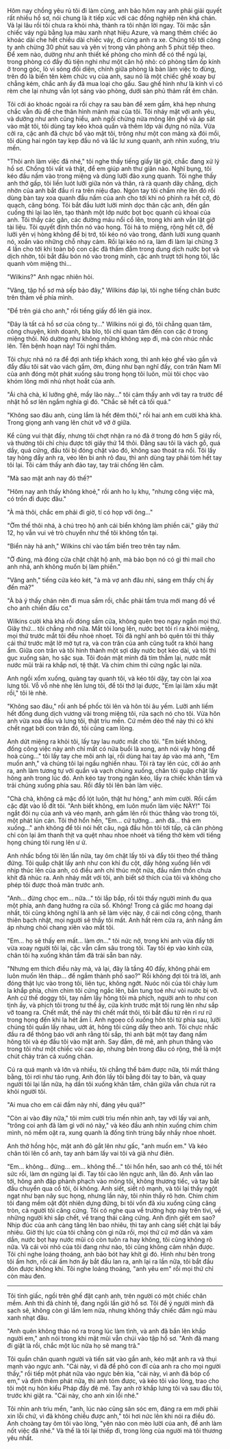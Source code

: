 Hôm nay chồng yêu rủ tôi đi làm cùng, anh bảo hôm nay anh phải giải quyết rất nhiều hồ sơ, nói chung là ít tiếp xúc với các đồng nghiệp nên khá chán. Vả lại lâu rồi tôi chưa ra khỏi nhà, thành ra tôi nhận lời ngay. Tôi mặc sẵn chiếc váy ngủ bằng lụa màu xanh nhạt hiệu Azure, và mang thêm chiếc áo khoác dài che hết chiều dài chiếc váy, đi cùng anh ra xe. Chúng tôi tới công ty anh chừng 30 phút sau và yên vị trong văn phòng anh 5 phút tiếp theo. Để xem nào, dường như anh thiết kế phòng cho mình để có thể ngủ lại, trong phòng có đầy đủ tiện nghi như một căn hộ nhỏ: có phòng tắm ốp kính ở trong góc, lò vi sóng đối diện, chính giữa phòng là bàn làm việc to đùng, trên đó là biển tên kèm chức vụ của anh, sau nó là một chiếc ghế xoay bự chẳng kém, chắc anh ấy đã mua loại cho gấu. Sau ghế hình như là kính vì có rèm che lại nhưng vẫn lọt sáng vào phòng, dưới sàn phủ thảm rất êm chân.

Tôi cởi áo khoác ngoài ra rồi chạy ra sau bàn để xem gầm, khá hẹp nhưng chắc vẫn đủ để che thân hình mảnh mai của tôi. Tôi nháy mặt với anh yêu, và dường như anh cũng hiểu, anh ngồi chừng nửa mông lên ghế và áp sát vào mặt tôi, tôi dùng tay kéo khoá quần và thêm lớp vải đựng nó nữa. Vừa cởi ra, cặc anh đã chực bổ vào mặt tôi, trông như một con mãng xà đói mồi, tôi dùng hai ngón tay kẹp đầu nó và lắc lư xung quanh, anh nhìn xuống, trìu mến. 

"Thôi anh làm việc đã nhé," tôi nghe thấy tiếng giấy lật giở, chắc đang xử lý hồ sơ. Chồng tôi vất vả thật, để em giúp anh thư giãn nào. Nghĩ bụng, tôi kéo đầu nấm vào trong miệng và dùng lưỡi đảo xung quanh. Tôi nghe thấy anh thở gấp, tôi liền luót lưỡi giữa nón và thân, rà rà quanh dây chằng, dịch nhờn của anh bắt đầu rỉ ra trên niệu đạo. Ngón tay tôi chấm nhẹ lên đó rồi dùng bàn tay xoa quanh đầu nấm của anh cho tới khi nó phình ra hết cỡ, đỏ quạch, căng bóng. Tôi bắt đầu lướt lưỡi mình dọc thân cặc anh, đến gần cuống thì lại lao lên, tạo thành một lớp nước bọt bọc quanh củ khoai của anh. Tôi thấy các gân, các đường máu nổi cồ lên, trong khi anh vẫn lật giở tài liệu. Tôi quyết định thồn nó vào họng. Tôi há to miệng, rộng hết cỡ, để lưỡi yên vị hòng không để bị trớ, tôi kéo nó vào trong, đánh lưỡi xung quanh nó, xoắn vào những chỗ nhạy cảm. Rồi lại kéo nó ra, làm đi làm lại chừng 3 4 lần cho tới khi toàn bộ con cặc đã thấm đẫm trong dung dịch nước bọt và dịch nhờn, tôi bắt đầu bón nó vào trong mình, cặc anh trượt tới họng tôi, lắc quanh vòm miệng thì...

"Wilkins?" Anh ngạc nhiên hỏi.

"Vâng, tập hồ sơ mà sếp bảo đây," Wilkins đáp lại, tôi nghe tiếng chân bước trên thảm về phía mình.

"Để trên giá cho anh," rồi tiếng giấy đổ lên giá inox.

"Đây là tất cả hồ sơ của công ty..." Wilkins nói gì đó, tôi chẳng quan tâm, công chuyện, kinh doanh, bla blo, tôi chỉ quan tâm đến con cặc ở trong miệng thôi. Nó dường như không những không xẹp đi, mà còn nhúc nhắc lên. Tên bệnh hoạn này! Tôi nghĩ thầm.

Tôi chực nhả nó ra để đợi anh tiếp khách xong, thì anh kéo ghế vào gần và đẩy đầu tôi sát vào vách gầm, ờm, đúng như bạn nghĩ đấy, con trăn Nam Mĩ của anh đóng một phát xuống sâu trong họng tôi luôn, mũi tôi chọc vào khóm lông mới nhú nhọt hoắt của anh.

"Ái chà chà, kĩ lưỡng ghê, mấy lão này..." tôi cảm thấy anh với tay ra trước để nhặt hồ sơ lên ngắm nghía gì đó. "Chắc sẽ hết cả tối quá."

"Không sao đâu anh, cùng lắm là hết đêm thôi," rồi hai anh em cười khà khà. Trong giọng anh vang lên chút vỡ vỡ ở giữa.

Kể cũng vui thật đấy, nhưng tôi chợt nhận ra nó đã ở trong đó hơn 5 giây rồi, và thường tôi chỉ chịu được tới giây thứ 14 thôi. Đằng sau tôi là vách gỗ, quá dầy, quá cứng, đầu tôi bị đóng chặt vào đó, không sao thoát ra nổi. Tôi lấy tay hòng đẩy anh ra, véo lên bi anh rõ đau, thì anh dùng tay phải tóm hết tay tôi lại. Tôi cảm thấy anh đảo tay, tay trái chống lên cằm.

"Mà sao mặt anh nay đỏ thế?"

"Hôm nay anh thấy không khoẻ," rồi anh ho lụ khụ, "nhưng công việc mà, có trốn đi được đâu."

"À mà thôi, chắc em phải đi giờ, tí có họp với ông..."

"Ờm thế thôi nhá, à chú treo hộ anh cái biển không làm phiền cái," giây thứ 12, họ vẫn vui vẻ trò chuyển như thể tôi không tồn tại.

"Biển này hả anh," Wilkins chỉ vào tấm biển treo trên tay nắm.

"Ờ đúng, mà đóng cửa chặt chặt hộ anh, mà bảo bọn nó có gì thì mail cho anh nhá, anh không muốn bị làm phiền."

"Vâng anh," tiếng cửa kéo két, "à mà vợ anh đâu nhỉ, sáng em thấy chị ấy đến mà?"

"À bà ý thấy chán nên đi mua sắm rồi, chắc phải tầm trưa mới mang đồ về cho anh chiến đấu cơ."

Wilkins cười khà khà rồi đóng sầm cửa, không quên treo ngay ngắn mọi thứ. Giây thứ... tôi chẳng nhớ nữa. Mắt tôi long lên, nước bọt tôi rỉ ra khỏi miệng, mọi thứ trước mắt tôi đều nhoè nhoẹt. Tôi đã nghĩ anh bỏ quên tôi thì thấy cái thứ trước mặt lờ mờ tụt ra, và con trăn của anh cũng tuốt ra khỏi hang ẩm. Giữa con trăn và tôi hình thành một sợi dây nước bọt kéo dài, và tôi thì gục xuống sàn, ho sặc sụa. Tôi đoán mặt mình đã tím thẫm lại, nước mắt nước mũi trải ra khắp nơi, tệ thật. Và chim chim thì cứng ngắc lại nữa.

Anh ngồi xổm xuống, quàng tay quanh tôi, và kéo tôi dậy, tay còn lại xoa lưng tôi. Vỗ vỗ nhè nhẹ lên lưng tôi, để tôi thở lại được, "Em lại làm xấu mặt rồi," tôi lè nhè.

"Không sao đâu," rồi anh bế phốc tôi lên và hôn tôi âu yếm. Lưỡi anh liếm hết đống dung dịch vương vãi trong miệng tôi, rửa sạch nó cho tôi. Vừa hôn anh vừa xoa đầu và lưng tôi, thật trìu mến. Cứ mềm dẻo thế này thì có khi chết ngạt bởi con trăn đó, tôi cũng cam lòng.

Anh dứt miệng ra khỏi tôi, lấy tay lau nước mắt cho tôi. "Em biết không, đống công việc này anh chỉ mất có nửa buổi là xong, anh nói vậy hòng để hoà cùng..." tôi lấy tay che môi anh lại, rồi dùng hai tay áp vào má anh, "Em muốn anh," và chúng tôi lại ngấu nghiến nhau. Tôi rà tay lên cúc, cởi áo anh ra, anh làm tương tự với quần và vạch chúng xuống, chân tôi quặp chặt lấy hông anh trong lúc đó. Anh kéo tay trong ngăn kéo, lấy ra chiếc khăn tắm và trải chúng xuống phía sau. Rồi đẩy tôi lên bàn làm việc.

"Chà chà, không cả mặc đồ lót luôn, thật hư hỏng," anh mỉm cười. Rồi cầm cặc đặt vào lỗ đít tôi. "Anh biết không, em luôn muốn làm việc NÀY!" Tôi ngắt đôi nụ của anh và véo mạnh, anh gầm lên rồi thúc thẳng vào trong tôi, một phát lún cán. Tôi thở hổn hển, "Em... cứ tưởng... anh đã... thả em xuống..." anh không để tôi nói hết câu, ngả đầu hôn tôi tới tấp, cả căn phòng chỉ còn lại âm thanh thịt va quệt nhau nhoe nhoét và tiếng thở kèm với tiếng họng chúng tôi rung lên ư ử.

Anh nhấc bổng tôi lên lần nữa, tay ôm chặt lấy tôi và đẩy tôi theo thế thẳng đứng. Tôi quắp chặt lấy anh như con khỉ đu cột, dẩy hông xuống liền với nhịp thúc lên của anh, có điều anh chỉ thúc một nửa, đầu nấm thồn chưa khít đã nhúc ra. Anh nháy mắt với tôi, anh biết sở thích của tôi và không cho phép tôi được thoả mãn trước anh.

"Anh... đừng chọc em... nữa..." tôi lắp bắp, rồi tôi thấy người mình đu qua một phía, anh đang hướng ra cửa sổ. Không! Trong cả giấc mơ hoang dại nhất, tôi cũng không nghĩ là anh sẽ làm việc này, ở cái nơi công cộng, thanh thiên bạch nhật, mọi người sẽ thấy tôi mất. Anh hất rèm cửa ra, ánh nắng ấm áp nhưng chói chang xiên vào mắt tôi.

"Em... họ sẽ thấy em mất... làm ơn..." tôi nức nở, trong khi anh vừa đẩy tới vừa xoay người tôi lại, cặc vẫn cắm sâu trong tôi. Tay tôi ép vào kính cửa, chân tôi hạ xuống khăn tắm đã trải sẵn ban nãy.

"Nhưng em thích điều này mà, vả lại, đây là tầng 40 đấy, không phải em luôn muốn lên tháp... để ngắm thành phố sao?" Rồi không đợi tôi trả lời, anh đóng thật lực vào trong tôi, liên tục, không ngớt. Nuóc nôi của tôi chảy lum la khắp phía, chim chim tôi cứng ngắc lên, bắn tung toé như vòi nước bị vỡ. Anh cứ thế doggy tôi, tay nắm lấy hông tôi mà phịch, người anh to như con tịnh ấy, và phịch tôi trong tư thế ấy, cửa kính trước mặt tôi rung lên như sắp vỡ toang ra. Chết mất, thế này thì chết mất thôi, tôi bắt đầu từ rên rỉ rư rử trong họng đến khi la hét ầm ĩ. Anh ngoẹo cổ xuống hôn tôi từ phía sau, lưỡi chúng tôi quấn lấy nhau, ướt át, hông tôi cũng dẩy theo anh. Tôi chực nhấc đầu ra để thông báo với anh rằng tôi sắp, thì anh bật một tay đang nắm hông tôi và ép đầu tôi vào mặt anh. Say đắm, đê mê, anh phun thẳng vào trong tôi như một chiếc vòi cao áp, nhưng bên trong đâu có rộng, thế là một chút chảy tràn cả xuống chân.

Cú ra quá mạnh và lớn và nhiều, tôi chẳng thể bám được nữa, tôi mất thăng bằng, tôi rơi như táo rụng. Anh đón lấy tôi bằng đôi tay to bản, và quay người tôi lại lần nữa, hạ dần tôi xuống khăn tắm, chân giữa vẫn chưa rút ra khỏi người tôi.

"Ai mua cho em cái đầm này nhỉ, đáng yêu quá?" 

"Còn ai vào đây nữa," tôi mỉm cười trìu mến nhìn anh, tay với lấy vai anh, "trông coi anh đã làm gì với nó này," và kéo đầu anh nhìn xuống chim chim mình, nó mềm oặt ra, xung quanh là đống tinh trùng bầy nhầy nhoe nhoét.

Anh thở hồng hộc, mặt anh đỏ gắt lên như gấc, "anh muốn em." Và kéo chân tôi lên cổ anh, tay anh bám lấy vai tôi và giã như điên.

"Em... không... đừng... em... không thể..." tôi hổn hển, sao anh có thể, tôi hết sức rồi, làm ơn ngừng lại đi. Tay tôi cào lên ngực anh, lằn đỏ. Anh vẫn lao tới, hông anh đập phành phạch vào mông tôi, không thương tiếc, và tay bắt đầu chuyển qua cổ tôi, ôi không. Anh siết, siết rõ mạnh, và tôi lại thấy ngột ngạt như ban nãy sục họng, nhưng lần này, tôi nhìn thấy rõ hơn. Chim chim tôi đang mềm oặt đột nhiên dựng đứng, bi tôi vốn đã xìu xuống cũng căng tròn, cả người tôi căng cứng. Tôi có nghe qua về trường hợp này trên tivi, về những người khi sắp chết, về trạng thái căng cứng. Anh định giết em sao? Nhịp đúc của anh càng tăng lên bao nhiêu, thì tay anh càng siết chặt lại bấy nhiêu. Giờ thị lực của tôi chẳng còn gì nữa rồi, mọi thứ cứ mờ dần và xám dần, nước bọt hay nước mũi có còn tuôn ra hay không, tôi cũng không rõ nữa. Và cái vòi nhỏ của tôi đang như nào, tôi cũng không cảm nhận được. Tôi chỉ nghe loáng thoáng, anh bảo bót hay khít gì đó. Hình như bên trong tôi ấm hơn, rồi cái ấm hơn ấy bắt đầu lan ra, anh lại ra lần nữa, tôi bắt đầu đón được không khí. Tôi nghe loáng thoáng, "anh yêu em" rồi mọi thứ chỉ còn màu đen.

***

Tôi tỉnh giấc, ngồi trên ghế đặt cạnh anh, trên người có một chiếc chăn mềm. Anh thì đã chỉnh tề, đang ngồi lần giở hồ sơ. Tôi để ý người mình đã sạch sẽ, không còn gì lấm lem nữa, nhưng không thấy chiếc đầm ngủ màu xanh nhạt đâu.

"Anh quên không tháo nó ra trong lúc làm tình, và anh đã bắn lên khắp người em," anh nói trong khi mặt mũi vẫn chúi vào tập hồ sơ. "Anh đã mang đi giặt là rồi, chắc một lúc nữa họ sẽ mang trả."

Tôi quần chăn quanh người và tiến sát vào gần anh, kéo mặt anh ra và thụi mạnh vào ngực anh. "Cái này, vì đã để phô con đĩ của anh ra cho mọi người thấy," rồi tiếp một phát nữa vào ngực bên kia, "cái này, vì anh đã bóp cổ em," và định thêm phát nữa, thì anh tóm được, và kéo tôi vào lòng, trao cho tôi một nụ hôn kiểu Pháp đầy đê mê. Tay anh rờ khắp lưng tôi và sau đầu tôi, trước khi giật ra. "Cái này, cho anh xin lỗi nhé."

Tôi nhìn anh trìu mến, "anh, lúc nào cũng săn sóc em, đáng ra em mới phải xin lỗi chứ, vì đã không chiều được anh," tôi hơi nức lên khi nói ra điều đó. Anh choàng tay ôm tôi vào lòng, "yên nào con mèo lười của anh, để anh làm nốt việc đã nhé." Và thế là tôi lại thiếp đi, trong lòng của người mà tôi thương yêu nhất.